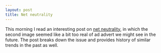 ```yaml
---
layout: post
title: Net neutrality
---
```


This morning I read an interesting post on [net neutrality](https://medium.freecodecamp.com/inside-the-invisible-war-for-the-open-internet-dd31a29a3f08),
in which the second image seemed like a bit too real of ad advert we might see in
the future. The post breaks down the issue and provides history of similar
trends in the past as well. 

